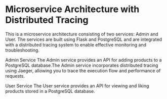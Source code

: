 # Microservice Architecture with Distributed Tracing
This is a microservice architecture consisting of two services: Admin and User. The services are built using Flask and PostgreSQL and are integrated with a distributed tracing system to enable effective monitoring and troubleshooting.

Admin Service
The Admin service provides an API for adding products to a PostgreSQL database.The Admin service incorporates distributed tracing using Jaeger, allowing you to trace the execution flow and performance of requests.

User Service
The User service provides an API for viewing and liking products stored in a PostgreSQL database. 
